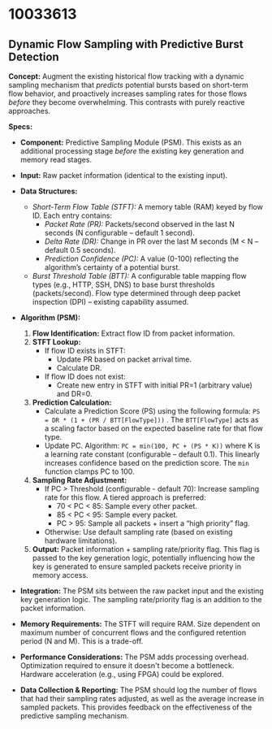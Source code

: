 # 10033613

## Dynamic Flow Sampling with Predictive Burst Detection

**Concept:** Augment the existing historical flow tracking with a dynamic sampling mechanism that *predicts* potential bursts based on short-term flow behavior, and proactively increases sampling rates for those flows *before* they become overwhelming. This contrasts with purely reactive approaches.

**Specs:**

*   **Component:** Predictive Sampling Module (PSM). This exists as an additional processing stage *before* the existing key generation and memory read stages.
*   **Input:** Raw packet information (identical to the existing input).
*   **Data Structures:**
    *   *Short-Term Flow Table (STFT):*  A memory table (RAM) keyed by flow ID. Each entry contains:
        *   *Packet Rate (PR):*  Packets/second observed in the last N seconds (N configurable – default 1 second).
        *   *Delta Rate (DR):* Change in PR over the last M seconds (M < N – default 0.5 seconds).
        *   *Prediction Confidence (PC):* A value (0-100) reflecting the algorithm’s certainty of a potential burst.
    *   *Burst Threshold Table (BTT):* A configurable table mapping flow types (e.g., HTTP, SSH, DNS) to base burst thresholds (packets/second).  Flow type determined through deep packet inspection (DPI) – existing capability assumed.

*   **Algorithm (PSM):**
    1.  **Flow Identification:** Extract flow ID from packet information.
    2.  **STFT Lookup:**
        *   If flow ID exists in STFT:
            *   Update PR based on packet arrival time.
            *   Calculate DR.
        *   If flow ID does not exist:
            *   Create new entry in STFT with initial PR=1 (arbitrary value) and DR=0.
    3.  **Prediction Calculation:**
        *   Calculate a Prediction Score (PS) using the following formula: `PS = DR * (1 + (PR / BTT[FlowType]))` .  The `BTT[FlowType]` acts as a scaling factor based on the expected baseline rate for that flow type.
        *   Update PC.  Algorithm: `PC = min(100, PC + (PS * K))` where K is a learning rate constant (configurable – default 0.1).  This linearly increases confidence based on the prediction score.  The `min` function clamps PC to 100.
    4.  **Sampling Rate Adjustment:**
        *   If PC > Threshold (configurable - default 70): Increase sampling rate for this flow. A tiered approach is preferred:
            *   70 < PC < 85: Sample every other packet.
            *   85 < PC < 95: Sample every packet.
            *   PC > 95:  Sample all packets + insert a “high priority” flag.
        *   Otherwise: Use default sampling rate (based on existing hardware limitations).
    5.  **Output:** Packet information + sampling rate/priority flag. This flag is passed to the key generation logic, potentially influencing how the key is generated to ensure sampled packets receive priority in memory access.

*   **Integration:** The PSM sits between the raw packet input and the existing key generation logic.  The sampling rate/priority flag is an addition to the packet information.
*   **Memory Requirements:**  The STFT will require RAM.  Size dependent on maximum number of concurrent flows and the configured retention period (N and M). This is a trade-off.
*   **Performance Considerations:** The PSM adds processing overhead.  Optimization required to ensure it doesn't become a bottleneck.  Hardware acceleration (e.g., using FPGA) could be explored.
*   **Data Collection & Reporting:**  The PSM should log the number of flows that had their sampling rates adjusted, as well as the average increase in sampled packets. This provides feedback on the effectiveness of the predictive sampling mechanism.